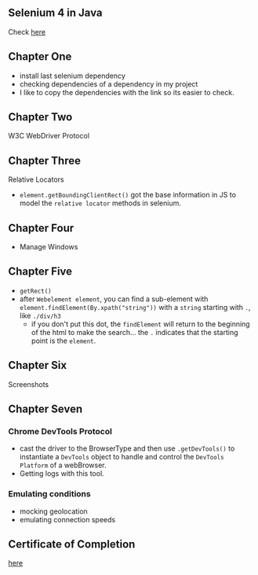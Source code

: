 ## Selenium 4 in Java
Check [here](https://testautomationu.applitools.com/selenium-4-java/)

## Chapter One
- install last selenium dependency
- checking dependencies of a dependency in my project
- I like to copy the dependencies with the link so its easier to check.

## Chapter Two
W3C WebDriver Protocol

## Chapter Three
Relative Locators
- `element.getBoundingClientRect()` got the base information in JS to model the `relative locator` methods in selenium.

## Chapter Four
- Manage Windows

## Chapter Five
- `getRect()`
- after `Webelement element`, you can find a sub-element with `element.findElement(By.xpath("string"))` with a `string` starting with `.`, like `./div/h3`
  - if you don't put this dot, the `findElement` will return to the beginning of the html to make the search... the `.` indicates that the starting point is the `element`.

## Chapter Six
Screenshots

## Chapter Seven

### Chrome DevTools Protocol
- cast the driver to the BrowserType and then use `.getDevTools()` to instantiate a `DevTools` object to handle and control the `DevTools Platform` of a webBrowser.
- Getting logs with this tool.

### Emulating conditions
- mocking geolocation
- emulating connection speeds


## Certificate of Completion
[here](https://testautomationu.applitools.com/certificate/?id=5092588d)